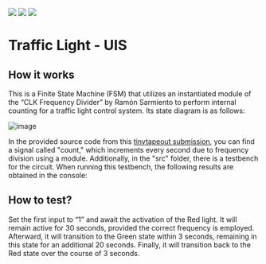 ![](../../workflows/gds/badge.svg) ![](../../workflows/docs/badge.svg) ![](../../workflows/wokwi_test/badge.svg)

# Traffic Light - UIS

## How it works

This is a Finite State Machine (FSM) that utilizes an instantiated module of the “CLK
Frequency Divider” by Ramón Sarmiento to perform internal counting for a traffic light
control system. Its state diagram is as follows:

![image](https://github.com/Gior-gio/tt04-submission-TrafficLight/assets/68038923/7c1f6fd9-e620-4884-8589-ee59f7ba9be5)

In the provided source code from this 
[tinytapeout submission]([https://www.openai.com](https://github.com/RamonSsc/tt04-submission-Vfreq)), 
you can find a signal called "count," which increments every second due to frequency division using a module. Additionally, in the "src" folder, there is a testbench for the circuit. When running this testbench, the following results are obtained in the console:

## How to test?

Set the first input to “1” and await the activation of the Red light. It will remain active
for 30 seconds, provided the correct frequency is employed. Afterward, it will transition
to the Green state within 3 seconds, remaining in this state for an additional 20 seconds.
Finally, it will transition back to the Red state over the course of 3 seconds.
